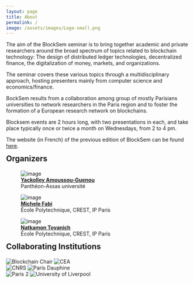 ```yaml
---
layout: page
title: About
permalink: /
image: /assets/images/Logo-small.png
---
```



The aim of the BlockSem seminar is to bring together academic and private researchers around the broad spectrum of topics related to blockchain technology: The design of distributed ledger technologies, decentralized finance, the digitalization of money, markets, and organizations.


The seminar covers these various topics through a multidisciplinary approach, hosting presenters mainly from computer science and economics/finance.

BockSem results from a collaboration among group of mostly Parisians universities to network researchers in the Paris region and to foster the formation of a European research network on blockchains. 

Blocksem events are 2 hours long, with two presentations in each, and take place typically once or twice a month on Wednesdays, from 2 to 4 pm.  

The website (in French) of the previous edition of BlockSem can be found <a href="https://www.lix.polytechnique.fr/blocksem/">here</a>.  


 
 <h2 style="margin: auto auto 20px auto;"> Organizers </h2>
 
 <div class="image-container">
  <div class="image-box">
    <figure>
      <img src="{{ '/assets/images/yackolley.jpg' | relative_url }}" alt="image" class="circular-image">
      <figcaption>
        <strong><a href="https://www.u-paris2.fr/fr/universite/enseignants-chercheurs/m-yackolley-amoussou-guenou">Yackolley Amoussou-Guenou</a></strong>
        <br>
        Panthéon-Assas université
      </figcaption>
    </figure>
  </div>
  <div class="image-box">
    <figure>
      <img src="{{ '/assets/images/michele.jpg' | relative_url }}" alt="image" class="circular-image">
      <figcaption>
        <strong><a href="https://michelefabi.com/">Michele Fabi</a></strong>
        <br>
        École Polytechnique, CREST, IP Paris
      </figcaption>
    </figure>
  </div>
  <div class="image-box">
    <figure>
      <img src="{{ '/assets/images/natkamon.jpg' | relative_url }}" alt="image" class="circular-image">
      <figcaption>
        <strong><a href="https://www.linkedin.com/in/natkamon-tovanich-00a1a5aa/">Natkamon Tovanich</a></strong>
        <br>
        École Polytechnique, CREST, IP Paris
      </figcaption>
    </figure>
  </div>
</div>



<h2 style="margin: auto auto 20px auto;"> Collaborating Institutions </h2>



<div class="sponsor-container">

<div class="sponsor-container-block">
  <img src="{{ '/assets/images/Blockchain_chair.png' | relative_url }}" alt="Blockchain Chair">
  <img src="{{ '/assets/images/CEA.png' | relative_url }}" alt="CEA">
</div>  
<div class="sponsor-container-block">
  <img src="{{ '/assets/images/CNRS.png' | relative_url }}" alt="CNRS">  
  <img src="{{ '/assets/images/Dauphine.png' | relative_url }}" alt="Paris Dauphine">
</div>  
<div class="sponsor-container-block">
  <img src="{{ '/assets/images/paris-2.png' | relative_url }}" alt="Paris 2">
  <img src="{{ '/assets/images/liverpool.png' | relative_url }}" alt="University of Liverpool">
  </div>  
</div>

